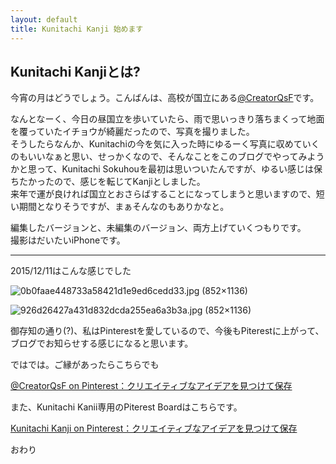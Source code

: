 ```yaml
---
layout: default
title: Kunitachi Kanji 始めます
---
```


## Kunitachi Kanjiとは?

今宵の月はどうでしょう。こんばんは、高校が国立にある[@CreatorQsF](http://f.9en.co/?move=mainSns)です。

なんとなーく、今日の昼国立を歩いていたら、雨で思いっきり落ちまくって地面を覆っていたイチョウが綺麗だったので、写真を撮りました。  
そうしたらなんか、Kunitachiの今を気に入った時にゆるーく写真に収めていくのもいいなぁと思い、せっかくなので、そんなことをこのブログでやってみようかと思って、Kunitachi Sokuhouを最初は思いついたんですが、ゆるい感じは保ちたかったので、感じを転じてKanjiとしました。  
来年で運が良ければ国立とおさらばすることになってしまうと思いますので、短い期間となりそうですが、まぁそんなのもありかなと。

編集したバージョンと、未編集のバージョン、両方上げていくつもりです。  
撮影はだいたいiPhoneです。

***

2015/12/11はこんな感じでした

![0b0faae448733a58421d1e9ed6cedd33.jpg (852×1136)](https://s-media-cache-ak0.pinimg.com/originals/0b/0f/aa/0b0faae448733a58421d1e9ed6cedd33.jpg)

![926d26427a431d832dcda255ea6a3b3a.jpg (852×1136)](https://s-media-cache-ak0.pinimg.com/originals/92/6d/26/926d26427a431d832dcda255ea6a3b3a.jpg)

御存知の通り(?)、私はPinterestを愛しているので、今後もPiterestに上がって、ブログでお知らせする感じになると思います。

ではでは。ご縁があったらこちらでも

[@CreatorQsF on Pinterest：クリエイティブなアイデアを見つけて保存](https://www.pinterest.com/CreatorQsF/)

また、Kunitachi Kanii専用のPiterest Boardはこちらです。

[Kunitachi Kanji on Pinterest：クリエイティブなアイデアを見つけて保存](https://www.pinterest.com/CreatorQsF/kunitachi-kanji/)

おわり
